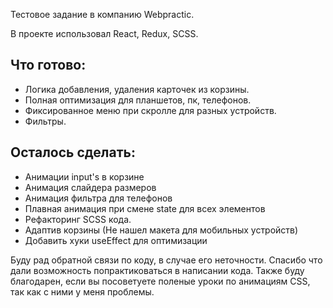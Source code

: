 Тестовое задание в компанию Webpractic. 

В проекте использовал React, Redux, SCSS.

## Что готово:
- Логика добавления, удаления карточек из корзины.
- Полная оптимизация для планшетов, пк, телефонов.
- Фиксированное меню при скролле для разных устройств.
- Фильтры.
## Осталось сделать:
- Анимации input's в корзине
- Анимация слайдера размеров
- Анимация фильтра для телефонов
- Плавная анимация при смене state для всех элементов
- Рефакторинг SCSS кода.
- Адаптив корзины (Не нашел макета для мобильных устройств)
- Добавить хуки useEffect для оптимизации


Буду рад обратной связи по коду, в случае его неточности. 
Спасибо что дали возможность попрактиковаться в написании кода.
Также буду благодарен, если вы посоветуете поленые уроки по анимациям CSS, так как с ними у меня проблемы.
